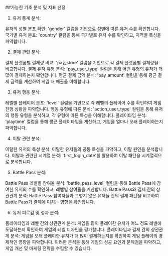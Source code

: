 ##가능한 기초 분석 및 지표 선정

1. 유저 통계 분석:

유저의 성별 분포 확인: 'gender' 컬럼을 기반으로 성별에 따른 유저 수를 확인합니다.
국가별 유저 분포: 'country' 컬럼을 통해 국가별로 유저 수를 확인하고, 지역별 특성을 파악합니다.

2. 결제 관련 분석:

결제 플랫폼별 결제량 비교: 'pay_store' 컬럼을 기반으로 각 결제 플랫폼별 결제량을 비교합니다.
결제 유저 유형 분석: 'pay_user_type' 컬럼을 통해 어떤 유형의 유저가 더 많이 결제하는지 확인합니다.
평균 결제 금액 분석: 'pay_amount' 컬럼을 통해 평균 결제 금액을 계산하여 게임 내 매출을 이해합니다.

3. 유저 행동 분석:

레벨별 플레이어 분포: 'level' 컬럼을 기반으로 각 레벨의 플레이어 수를 확인하여 게임 진행 상황을 파악합니다.
행동 유형에 따른 분석: 'action_user_type' 컬럼을 통해 유저의 행동 유형을 분석하고, 각 유형에 따른 특성을 이해합니다.
플레이타임 분석: 'playtime' 컬럼을 통해 평균 플레이타임을 계산하고, 게임을 얼마나 오래 플레이하는지 파악합니다.

4. 이탈 관련 분석:

이탈한 유저의 특성 분석: 이탈한 유저들의 공통 특성을 파악하고, 이탈 원인을 분석합니다.
이탈과 관련된 시계열 분석: 'first_login_date'를 활용하여 이탈 패턴을 시계열적으로 분석합니다.

5. Battle Pass 분석:

Battle Pass 레벨별 참여율 분석: 'battle_pass_level' 컬럼을 통해 Battle Pass에 참여한 유저의 수를 확인하고, 레벨별 참여율을 계산합니다.
Battle Pass와 결제 간의 상관관계 분석: Battle Pass 참여자들과 그렇지 않은 유저들 간의 결제 패턴을 비교하여 Battle Pass가 결제에 미치는 영향을 확인합니다.

6. 유저 피로감 및 성과 분석:

플레이타임과 레벨 간의 상관관계 분석: 게임을 많이 플레이한 유저가 어느 정도 레벨에 도달하는지 확인하여 게임의 레벨 디자인을 평가합니다.
플레이타임과 결제 간의 상관관계 분석: 게임을 오래 플레이한 유저가 더 많이 결제하는지를 확인하여 게임 플레이의 경제적인 영향을 파악합니다.
이러한 분석을 통해 게임의 성공 요인과 문제점을 파악하고, 게임 개선 및 마케팅 전략을 수립할 수 있습니다.